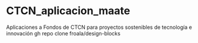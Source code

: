 # CTCN_aplicacion_maate
<html>
                             Aplicaciones a Fondos de CTCN para proyectos sostenibles de tecnología e innovación
  <font>gh repo clone froala/design-blocks</font>
